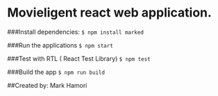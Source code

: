 # Movieligent react web application.

###Install dependencies:
`$ npm install marked`

###Run the applications
`$ npm start`

###Test with RTL ( React Test Library)
`$ npm test`

###Build the app
`$ npm run build`

##Created by: Mark Hamori
